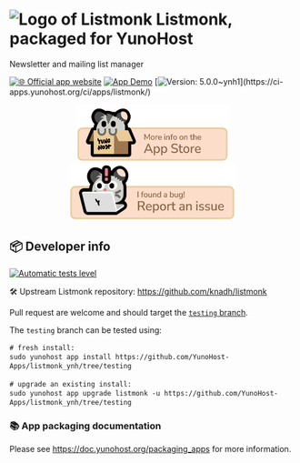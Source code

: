 <!--
N.B.: This README was automatically generated by <https://github.com/YunoHost/apps_tools/blob/main/readme_generator>
It shall NOT be edited by hand.
-->

<h1>
  <img src="https://raw.githubusercontent.com/YunoHost/apps/main/logos/listmonk.png" width="32px" alt="Logo of Listmonk">
  Listmonk, packaged for YunoHost
</h1>

Newsletter and mailing list manager

[![🌐 Official app website](https://img.shields.io/badge/Official_app_website-darkgreen?style=for-the-badge)](https://listmonk.app/)
[![App Demo](https://img.shields.io/badge/App_Demo-blue?style=for-the-badge)](https://demo.listmonk.app/)
[![Version: 5.0.0~ynh1](https://img.shields.io/badge/Version-5.0.0~ynh1-rgba(0,150,0,1)?style=for-the-badge)](https://ci-apps.yunohost.org/ci/apps/listmonk/)

<div align="center">
<a href="https://apps.yunohost.org/app/listmonk"><img height="100px" src="https://github.com/YunoHost/yunohost-artwork/raw/refs/heads/main/badges/neopossum-badges/badge_more_info_on_the_appstore.svg"/></a>
<a href="https://github.com/YunoHost-Apps/listmonk_ynh/issues"><img height="100px" src="https://github.com/YunoHost/yunohost-artwork/raw/refs/heads/main/badges/neopossum-badges/badge_report_an_issue.svg"/></a>
</div>

## 📦 Developer info

[![Automatic tests level](https://apps.yunohost.org/badge/cilevel/listmonk)](https://ci-apps.yunohost.org/ci/apps/listmonk/)

🛠️ Upstream Listmonk repository: <https://github.com/knadh/listmonk>

Pull request are welcome and should target the [`testing` branch](https://github.com/YunoHost-Apps/listmonk_ynh/tree/testing).

The `testing` branch can be tested using:
```
# fresh install:
sudo yunohost app install https://github.com/YunoHost-Apps/listmonk_ynh/tree/testing

# upgrade an existing install:
sudo yunohost app upgrade listmonk -u https://github.com/YunoHost-Apps/listmonk_ynh/tree/testing
```

### 📚 App packaging documentation

Please see <https://doc.yunohost.org/packaging_apps> for more information.
